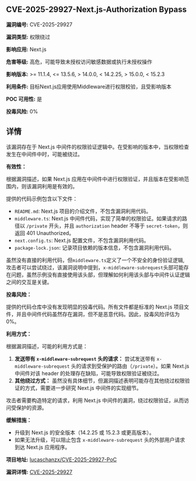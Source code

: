 ## CVE-2025-29927-Next.js-Authorization Bypass

**漏洞编号:** CVE-2025-29927

**漏洞类型:** 权限绕过

**影响应用:** Next.js

**危害等级:** 高危，可能导致未授权访问敏感数据或执行未授权操作

**影响版本:** >= 11.1.4, <= 13.5.6, > 14.0.0, < 14.2.25, > 15.0.0, < 15.2.3

**利用条件:** 目标Next.js应用使用Middleware进行权限校验，且受影响版本

**POC 可用性:** 是

**投毒风险:** 0%

## 详情

该漏洞存在于 Next.js 中间件的权限验证逻辑中。在受影响的版本中，当权限检查发生在中间件中时，可能被绕过。

**有效性：**

根据漏洞描述，如果 Next.js 应用在中间件中进行权限验证，并且版本在受影响范围内，则该漏洞利用是有效的。

提供的代码示例包含以下文件：

*   `README.md`:  Next.js 项目的介绍文件，不包含漏洞利用代码。
*   `middleware.ts`:  Next.js 中间件代码，实现了简单的权限验证。如果请求的路径以 `/private` 开头，并且 `authorization` header 不等于 `secret-token`，则返回 401 Unauthorized。
*   `next.config.ts`:  Next.js 配置文件，不包含漏洞利用代码。
*   `package-lock.json`:  记录项目依赖的版本信息，不包含漏洞利用代码。

虽然没有直接的利用代码，但`middleware.ts`定义了一个不安全的身份验证逻辑, 攻击者可以尝试绕过，该漏洞说明中提到，`x-middleware-subrequest`头部可能存在问题，虽然示例没有直接使用该头部，但理解如何利用该头部与中间件认证逻辑之间的交互是关键。

**投毒风险：**

提供的代码仓库中没有发现明显的投毒代码。所有文件都是标准的 Next.js 项目文件，并且中间件代码虽然存在漏洞，但不是恶意代码。因此，投毒风险评估为0%。

**利用方式：**

根据漏洞描述，可能的利用方式是：

1.  **发送带有 `x-middleware-subrequest` 头的请求：** 尝试发送带有 `x-middleware-subrequest` 头的请求到受保护的路由（`/private`）。如果 Next.js 中间件对该 header 的处理存在缺陷，可能导致权限验证被绕过。
2.  **其他绕过方式：**  虽然没有具体细节，但漏洞描述表明可能存在其他绕过权限验证的方式，需要进一步研究 Next.js 中间件的实现细节。

攻击者需要构造特定的请求，利用 Next.js 中间件的漏洞，绕过权限验证，从而访问受保护的资源。

**缓解措施：**

*   升级到 Next.js 的安全版本（14.2.25 或 15.2.3 或更高版本）。
*   如果无法升级，可以阻止包含 `x-middleware-subrequest` 头的外部用户请求到达 Next.js 应用程序。

**项目地址:** [lucaschanzx/CVE-2025-29927-PoC](https://github.com/lucaschanzx/CVE-2025-29927-PoC)

**漏洞详情:** [CVE-2025-29927](https://nvd.nist.gov/vuln/detail/CVE-2025-29927)